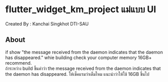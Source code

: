# flutter_widget_km_project แม่แบบ UI

Created By : Kanchai Singkhot DTI-SAU

## About
if show "the message received from the daemon indicates that the daemon has disappeared." whie building check your computer memory 16GB+ recommend.
<br>
ถ้าระหว่าง build ขึ้นคำว่า the message received from the daemon indicates that the daemon has disappeared. ให้เช็คแรมว่าเต็มไหม แนะนำว่าให้ใช้ 16GB ขึ้นไป
